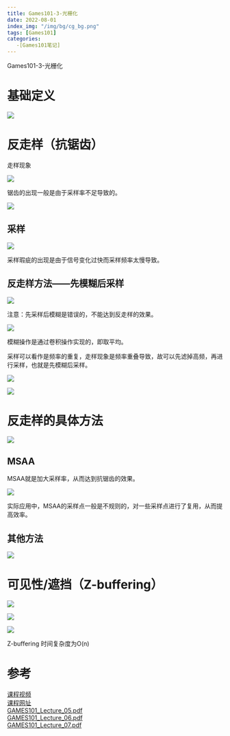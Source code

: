 ```yaml
---
title: Games101-3-光栅化
date: 2022-08-01 
index_img: "/img/bg/cg_bg.png"
tags: [Games101]
categories: 
   -[Games101笔记]
---
```


Games101-3-光栅化
<!-- more -->


# 基础定义

![](/article_img/2022-08-03-20-33-50.png)

# 反走样（抗锯齿）

走样现象

![](/article_img/2022-08-26-15-10-45.png)

锯齿的出现一般是由于采样率不足导致的。

![](/article_img/2022-08-26-15-16-08.png)

## 采样

![](/article_img/2022-08-26-15-12-11.png)

采样瑕疵的出现是由于信号变化过快而采样频率太慢导致。

## 反走样方法——先模糊后采样

![](/article_img/2022-08-26-15-13-22.png)

注意：先采样后模糊是错误的，不能达到反走样的效果。

![](/article_img/2022-08-27-09-09-18.png)

模糊操作是通过卷积操作实现的，即取平均。

采样可以看作是频率的重复，走样现象是频率重叠导致，故可以先滤掉高频，再进行采样，也就是先模糊后采样。

![](/article_img/2022-08-27-09-10-34.png)

![](/article_img/2022-08-27-09-10-47.png)

# 反走样的具体方法

![](/article_img/2022-08-27-09-14-04.png)

## MSAA

MSAA就是加大采样率，从而达到抗锯齿的效果。

![](/article_img/2022-08-27-09-15-15.png)

实际应用中，MSAA的采样点一般是不规则的，对一些采样点进行了复用，从而提高效率。

## 其他方法

![](/article_img/2022-08-27-09-17-28.png)

# 可见性/遮挡（Z-buffering）

![](/article_img/2022-08-27-09-21-07.png)

![](/article_img/2022-08-27-09-21-26.png)

![](/article_img/2022-08-27-09-21-42.png)

Z-buffering 时间复杂度为O(n)

# 参考

[课程视频](https://www.bilibili.com/video/BV1X7411F744?p=6&vd_source=93b215eab72b2548f75d0772e28f8b20)  
[课程网址](https://sites.cs.ucsb.edu/~lingqi/teaching/games101.html)  
[GAMES101_Lecture_05.pdf](https://sites.cs.ucsb.edu/~lingqi/teaching/resources/GAMES101_Lecture_05.pdf)  
[GAMES101_Lecture_06.pdf](https://sites.cs.ucsb.edu/~lingqi/teaching/resources/GAMES101_Lecture_06.pdf)  
[GAMES101_Lecture_07.pdf](https://sites.cs.ucsb.edu/~lingqi/teaching/resources/GAMES101_Lecture_07.pdf)
